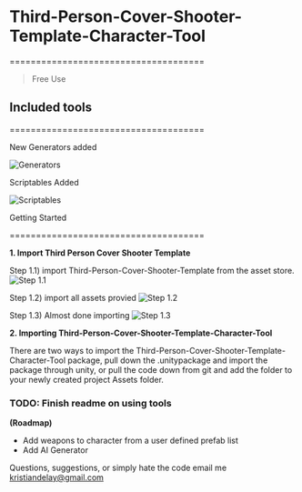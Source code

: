 # Third-Person-Cover-Shooter-Template-Character-Tool


=====================================

> Free Use

## Included tools
=====================================


New Generators added

![Generators](https://github.com/kristiandelay/Third-Person-Cover-Shooter-Template-Character-Tool/blob/master/tutorial/images/New%20Generators.png?raw=true)

Scriptables Added

![Scriptables](https://github.com/kristiandelay/Third-Person-Cover-Shooter-Template-Character-Tool/blob/master/tutorial/images/New%20Scriptables%20Added.png?raw=true)


Getting Started

=====================================

**1. Import Third Person Cover Shooter Template**

Step 1.1) import Third-Person-Cover-Shooter-Template from the asset store.
![Step 1.1](https://github.com/kristiandelay/Third-Person-Cover-Shooter-Template-Character-Tool/blob/master/tutorial/images/Step%201.1.png?raw=true)

Step 1.2) import all assets provied 
![Step 1.2](https://github.com/kristiandelay/Third-Person-Cover-Shooter-Template-Character-Tool/blob/master/tutorial/images/Step%201.2.png?raw=true)

Step 1.3) Almost done importing
![Step 1.3](https://github.com/kristiandelay/Third-Person-Cover-Shooter-Template-Character-Tool/blob/master/tutorial/images/Step%201.3.png?raw=true)


**2. Importing Third-Person-Cover-Shooter-Template-Character-Tool**

There are two ways to import the Third-Person-Cover-Shooter-Template-Character-Tool package, pull down the .unitypackage and import the package through unity, or pull the code down from git and add the folder to your newly created project Assets folder.

### TODO: Finish readme on using tools


**(Roadmap)**

* Add weapons to character from a user defined prefab list
* Add AI Generator

Questions, suggestions, or simply hate the code email me 
<kristiandelay@gmail.com>
